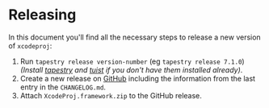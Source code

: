 # Releasing

In this document you'll find all the necessary steps to release a new version of `xcodeproj`:

1. Run `tapestry release version-number` (eg `tapestry release 7.1.0`) *(Install [tapestry](https://github.com/ackeecz/tapestry) and [tuist](https://github.com/tuist/tuist) if you don't have them installed already)*.
2. Create a new release on [GitHub](https://github.com/tuist/XcodeProj) including the information from the last entry in the `CHANGELOG.md`.
3. Attach `XcodeProj.framework.zip` to the GitHub release.
